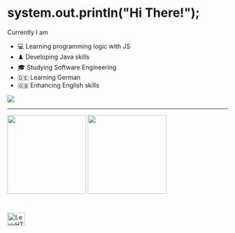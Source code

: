 # system.out.println("Hi There!");

Currently I am
- 💻 Learning programming logic with JS
- ♟️ Developing Java skills 
- 🎓 Studying Software Engineering
- 🇩🇪  Learning German
- 🇬🇧  Enhancing English skills

<div>
  <a href="https://www.linkedin.com/in/VitorLuisNonino/" target="_blank"><img src="https://img.shields.io/badge/-LinkedIn-%230077B5?style=for-the-badge&logo=linkedin&logoColor=white" target="_blank"></a> 
</div>

---

<div>
  <img height="180em" src="https://github-readme-stats.vercel.app/api?username=joaolevyangelo&show_icons=true&theme=github_dark&include_all_commits=true&locale-pt-br"/>
  <img height="180em" src="https://github-readme-stats.vercel.app/api/top-langs/?username=joaolevyangelo&theme=github_dark&layout=compact&custom_title=Tecnologias&langs_count=9"/>
</div>

###

<div style="display: inline_block"><br>
  <img align="center" alt="LevyHTML" height="30" width="40" scr="https://raw.githubusercontent.com/devicons/devicon/master/icons/html5/html5-original.svg">
</div>
